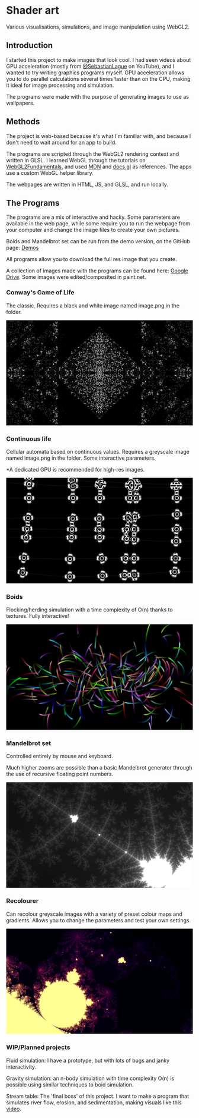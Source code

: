 # Shader art

Various visualisations, simulations, and image manipulation using WebGL2.

## Introduction

I started this project to make images that look cool. I had seen videos about GPU acceleration (mostly from [@SebastianLague](https://www.youtube.com/@SebastianLague) on YouTube), and I wanted to try writing graphics programs myself. GPU acceleration allows you to do parallel calculations several times faster than on the CPU, making it ideal for image processing and simulation.

The programs were made with the purpose of generating images to use as wallpapers.

## Methods

The project is web-based because it's what I'm familiar with, and because I don't need to wait around for an app to build.

The programs are scripted through the WebGL2 rendering context and written in GLSL. I learned WebGL through the tutorials on [WebGL2Fundamentals](https://webgl2fundamentals.org/), and used [MDN](https://developer.mozilla.org/en-US/docs/Web/API/WebGL2RenderingContext/) and [docs.gl](https://docs.gl/) as references. The apps use a custom WebGL helper library.

The webpages are written in HTML, JS, and GLSL, and run locally. 

## The Programs

The programs are a mix of interactive and hacky. Some parameters are available in the web page, while some require you to run the webpage from your computer and change the image files to create your own pictures.

Boids and Mandelbrot set can be run from the demo version, on the GitHub page: [Demos](https://un6oh.github.io/Shader-Art/)

All programs allow you to download the full res image that you create.

A collection of images made with the programs can be found here: [Google Drive](https://drive.google.com/drive/folders/1EiPTVD6AeEmbAaDjvuhKkBIpqo01PhJl?usp=sharing). Some images were edited/composited in paint.net.

### Conway's Game of Life

The classic. Requires a black and white image named image.png in the folder.

![Game of life example](/thumbnails/gameoflife.gif)

### Continuous life

Cellular automata based on continuous values. Requires a greyscale image named image.png in the folder. Some interactive parameters.

*A dedicated GPU is recommended for high-res images.

![Continuous life example](/thumbnails/continuouslife.gif)

### Boids

Flocking/herding simulation with a time complexity of O(n) thanks to textures. Fully interactive!

![Boids example](/thumbnails/boids.gif)

### Mandelbrot set

Controlled entirely by mouse and keyboard.

Much higher zooms are possible than a basic Mandelbrot generator through the use of recursive floating point numbers. 

![Mandelbrot example](/thumbnails/mandelbrot.gif)

### Recolourer

Can recolour greyscale images with a variety of preset colour maps and gradients. Allows you to change the parameters and test your own settings.

![Recolourer example](/thumbnails/recolourer.gif)

### WIP/Planned projects

Fluid simulation: I have a prototype, but with lots of bugs and janky interactivity.

Gravity simulation: an n-body simulation with time complexity O(n) is possible using similar techniques to boid simulation.

Stream table: The 'final boss' of this project. I want to make a program that simulates river flow, erosion, and sedimentation, making visuals like this [video](https://www.youtube.com/watch?v=anv_xAzm1kU&pp=ygUMc3RyZWFtIHRhYmxl).
